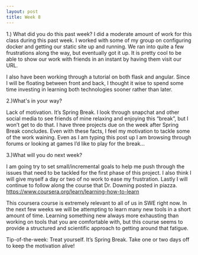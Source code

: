```yaml
---
layout: post
title: Week 8
---
```


1.) What did you do this past week?
I did a moderate amount of work for this class during this past week. I worked with some of my group on configuring docker and getting our static site up and running. We ran into quite a few frustrations along the way, but eventually got it up. It is pretty cool to be able to show our work with friends in an instant by having them visit our URL. 

I also have been working through a tutorial on both flask and angular. Since I will be floating between front and back, I thought it wise to spend some time investing in learning both technologies sooner rather than later.

2.)What's in your way?

Lack of motivation. It’s Spring Break. I look through snapchat and other social media to see friends of mine relaxing and enjoying this “break”, but I won’t get to do that. I have three projects due on the week after Spring Break concludes. Even with these facts, I feel my motivation to tackle some of the work waining. Even as I am typing this post up I am browsing through forums or looking at games I’d like to play for the break…

3.)What will you do next week?

I am going try to set small/incremental goals to help me push through the issues that need to be tackled for the first phase of this project. I also think I will give myself a day or two of no work to ease my frustration. Lastly I will continue to follow along the course that Dr. Downing posted in piazza. https://www.coursera.org/learn/learning-how-to-learn 

This coursera course is extremely relevant to all of us in SWE right now. In the next few weeks we will be attempting to learn many new tools in a short amount of time. Learning something new always more exhausting than working on tools that you are comfortable with, but this course seems to provide a structured and scientific approach to getting around that fatigue. 

Tip-of-the-week: Treat yourself. It’s Spring Break. Take one or two days off to keep the motivation alive!
